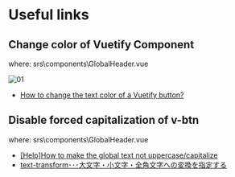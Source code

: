 # Useful links  
  
## Change color of Vuetify Component  
where: srs\components\GlobalHeader.vue  
  
![01](https://user-images.githubusercontent.com/37968814/56884225-115d0380-6aa4-11e9-936f-8224339fd86c.PNG)  
- [How to change the text color of a Vuetify button?](https://stackoverflow.com/questions/52258669/how-to-change-the-text-color-of-a-vuetify-button)  
  
## Disable forced capitalization of v-btn  
where: srs\components\GlobalHeader.vue  
  
- [[Help]How to make the global text not uppercase/capitalize](https://github.com/vuetifyjs/vuetify/issues/1443)  
- [text-transform･･･大文字・小文字・全角文字への変換を指定する](http://www.htmq.com/css/text-transform.shtml)  